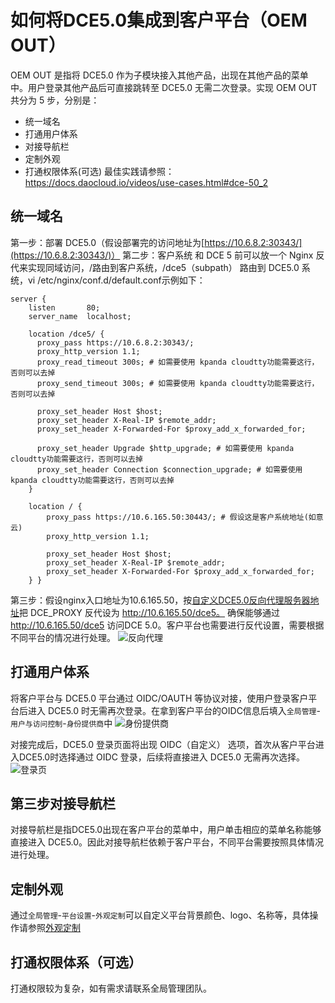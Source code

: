 # 如何将DCE5.0集成到客户平台（OEM OUT）

OEM OUT 是指将 DCE5.0 作为子模块接入其他产品，出现在其他产品的菜单中。用户登录其他产品后可直接跳转至 DCE5.0 无需二次登录。实现 OEM OUT 共分为 5 步，分别是：
* 统一域名
* 打通用户体系
* 对接导航栏
* 定制外观
* 打通权限体系(可选)
最佳实践请参照：https://docs.daocloud.io/videos/use-cases.html#dce-50_2

## 统一域名

第一步：部署 DCE5.0（假设部署完的访问地址为[https://10.6.8.2:30343/](https://10.6.8.2:30343/)）
第二步：客户系统 和 DCE 5 前可以放一个 Nginx 反代来实现同域访问，/路由到客户系统，/dce5（subpath） 路由到 DCE5.0 系统，vi /etc/nginx/conf.d/default.conf示例如下：

```
server {
    listen       80;
    server_name  localhost;
 
    location /dce5/ {
      proxy_pass https://10.6.8.2:30343/;
      proxy_http_version 1.1;
      proxy_read_timeout 300s; # 如需要使用 kpanda cloudtty功能需要这行，否则可以去掉
      proxy_send_timeout 300s; # 如需要使用 kpanda cloudtty功能需要这行，否则可以去掉
 
      proxy_set_header Host $host;
      proxy_set_header X-Real-IP $remote_addr;
      proxy_set_header X-Forwarded-For $proxy_add_x_forwarded_for;
 
      proxy_set_header Upgrade $http_upgrade; # 如需要使用 kpanda cloudtty功能需要这行，否则可以去掉
      proxy_set_header Connection $connection_upgrade; # 如需要使用 kpanda cloudtty功能需要这行，否则可以去掉
    }
     
    location / {
        proxy_pass https://10.6.165.50:30443/; # 假设这是客户系统地址(如意云)
        proxy_http_version 1.1;
 
        proxy_set_header Host $host;
        proxy_set_header X-Real-IP $remote_addr;
        proxy_set_header X-Forwarded-For $proxy_add_x_forwarded_for;
    } }
```
第三步：假设nginx入口地址为10.6.165.50，按[自定义DCE5.0反向代理服务器地址](https://https://docs.daocloud.io/ghippo/install/reverse-proxy.html)把 DCE_PROXY 反代设为 http://10.6.165.50/dce5。 确保能够通过 http://10.6.165.50/dce5 访问DCE 5.0。客户平台也需要进行反代设置，需要根据不同平台的情况进行处理。
![反向代理](zh/docs/ghippo/oem/images/agent.png)


## 打通用户体系

将客户平台与 DCE5.0 平台通过 OIDC/OAUTH 等协议对接，使用户登录客户平台后进入 DCE5.0 时无需再次登录。在拿到客户平台的OIDC信息后填入`全局管理`-`用户与访问控制`-`身份提供商`中
![身份提供商](zh/docs/ghippo/oem/images/idp.png)

对接完成后，DCE5.0 登录页面将出现 OIDC（自定义） 选项，首次从客户平台进入DCE5.0时选择通过 OIDC 登录，后续将直接进入 DCE5.0 无需再次选择。
![登录页](zh/docs/ghippo/oem/images/login.png)

## 第三步对接导航栏
对接导航栏是指DCE5.0出现在客户平台的菜单中，用户单击相应的菜单名称能够直接进入 DCE5.0。因此对接导航栏依赖于客户平台，不同平台需要按照具体情况进行处理。

## 定制外观

通过`全局管理`-`平台设置`-`外观定制`可以自定义平台背景颜色、logo、名称等，具体操作请参照[外观定制](https://docs.daocloud.io/ghippo/user-guide/platform-setting/appearance.html#_1 "Permanent link")

## 打通权限体系（可选）
打通权限较为复杂，如有需求请联系全局管理团队。
